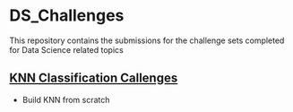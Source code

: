 # DS_Challenges
This repository contains the submissions for the challenge sets completed for Data Science related topics


## [KNN Classification Callenges](BuildKNN_Challenge.ipynb)
- Build KNN from scratch 



